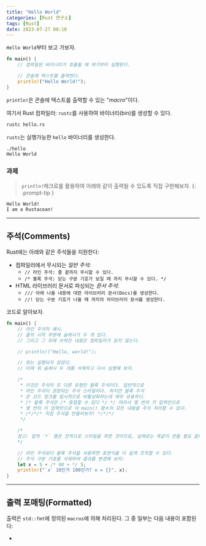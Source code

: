 ```yaml
---
title: "Hello World"
categories: [Rust 연구소]
tags: [Rust]
date: 2023-07-27 00:10
---
```


`Hello World`부터 보고 가보자.

```rust
fn main() {
    // 컴파일된 바이너리가 호출될 때 여기부터 실행된다.

    // 콘솔에 텍스트를 출력한다.
    println!("Hello World!");
}
```

`println!`은 콘솔에 텍스트를 출력할 수 있는 "*macro*"이다.

여기서 Rust 컴파일러: `rustc`를 사용하여 바이너리(bin)를 생성할 수 있다.

```bash
rustc hello.rs
```

`rustc`는 실행가능한 `hello` 바이너리를 생성한다.

```bash
./hello
Hello World
```

### **과제**

> `println!`매크로를 활용하여 아래와 같이 출력될 수 있도록 직접 구현해보자.
{: .prompt-tip }

```bash
Hello World!
I am a Rustacean!
```

---

## **주석(Comments)**

Rust에는 아래와 같은 주석들을 지원한다:

- 컴파일러에서 무시되는 *일반 주석*:
    - `// 라인 주석: 줄 끝까지 무시할 수 있다.`
    - `/* 블록 주석: 닫는 구분 기호가 보일 때 까지 무시할 수 있다. */`
- HTML 라이브러리 문서로 파싱되는 *문서 주석*:
    - `/// 아래 나올 내용에 대한 라이브러리 문서(Docs)를 생성한다. `
    - `//! 닫는 구분 기호가 나올 때 까지의 라이브러리 문서를 생성한다. `

코드로 알아보자.

```rust
fn main() {
    // 라인 주석의 예시.
    // 줄의 시작 부분에 슬래시가 두 개 있다.
    // 그리고 그 뒤에 쓰여진 내용은 컴파일러가 읽지 않는다.

    // println!("Hello, world!");

    // 위는 실행되지 않았다. 
    // 이제 위 슬래시 두 개를 삭제하고 다시 실행해 보자.

    /*
     * 이것은 주석의 또 다른 유형인 블록 주석이다. 일반적으로
     * 라인 주석이 권장되는 주석 스타일이다. 하지만 블록 주석
     * 은 코드 청크를 일시적으로 비활성화하는데 매우 유용하다.
     * /* 블록 주석은 /* 중첩할 수 있다 */ */ 따라서 몇 번의 키 입력만으로
     * 몇 번의 키 입력만으로 이 main() 함수의 모든 내용을 주석 처리할 수 있다.
     * /*/*/* 직접 주석을 만들어보자! */*/*/
     */

    /*
    참고: 앞의 `*` 열은 전적으로 스타일을 위한 것이므로, 실제로는 똑같이 만들 필요 없다.
    */

    // 라인 주석보다 블록 주석을 사용하면 표현식을 더 쉽게 조작할 수 있다.
    // 주석 구분 기호를 삭제하여 결과를 변경해 보자:
    let x = 5 + /* 90 + */ 5;
    println!("`x` 10인가 100인가? x = {}", x);
}
```

---

## **출력 포매팅(Formatted)**

출력은 `std::fmt`에 정의된 `macros`에 의해 처리된다. 그 중 일부는 다음 내용이 포함된다:

- 


